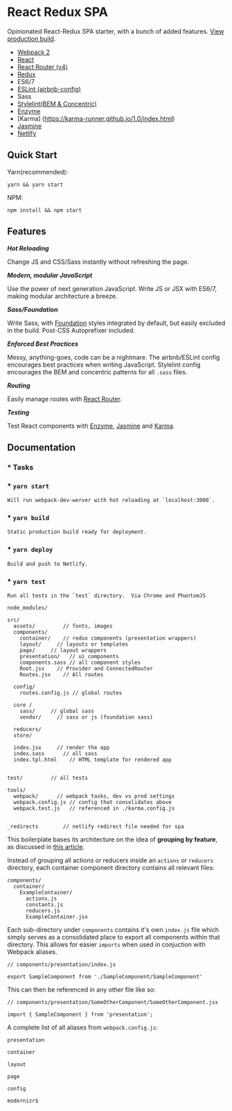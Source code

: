 # React Redux SPA

Opinionated React-Redux SPA starter, with a bunch of added features. [View production build](http://react-redux.aboutevan.com).

* [Webpack 2](https://webpack.github.io/)
* [React](https://facebook.github.io/react/)
* [React Router (v4)](https://reacttraining.com/react-router/)
* [Redux](http://redux.js.org/)
* ES6/7
* [ESLint (airbnb-config)](eslint.org)
* Sass
* [Stylelint(BEM & Concentric)](https://github.com/stylelint/stylelint)
* [Enzyme](https://github.com/airbnb/enzyme)
* [Karma] (https://karma-runner.github.io/1.0/index.html)
* [Jasmine](https://jasmine.github.io/2.0/introduction.html)
* [Netlify](https://www.netlify.com/)

## Quick Start


Yarn(recommended):

`yarn && yarn start`

NPM:

`npm install && npm start`


## Features

***Hot Reloading***

Change JS and CSS/Sass instantly without refreshing the page.

***Modern, modular JavaScript***

Use the power of next generation JavaScript.  Write JS or JSX with ES6/7, making modular architecture a breeze.

***Sass/Foundation***

Write Sass, with [Foundation](http://foundation.zurb.com/sites/docs/) styles integrated by default, but easily excluded in the build.  Post-CSS Autoprefixer included.

***Enforced Best Practices***

Messy, anything-goes, code can be a nightmare.  The airbnb/ESLint config encourages best practices when writing JavaScript.  Stylelint config encourages the BEM and concentric patterns for all `.sass` files.

***Routing***

Easily manage routes with [React Router](https://reacttraining.com/react-router/).

***Testing***

Test React components with [Enzyme](https://github.com/airbnb/enzyme), [Jasmine](https://jasmine.github.io/) and [Karma](https://karma-runner.github.io/1.0/index.html).

## Documentation


### * Tasks
  

  ### * `yarn start`

    Will run webpack-dev-werver with hot reloading at `localhost:3000`.

  ### * `yarn build`

    Static production build ready for deployment.
  
  ### * `yarn deploy`

    Build and push to Netlify.


  ### * `yarn test`

    Run all tests in the `test` directory.  Via Chrome and PhantomJS
    
```
node_modules/

src/
  assets/         // fonts, images
  components/
    container/    // redux components (presentation wrappers)
    layout/     // layouts or templates
    page/     // layout wrappers
    presentation/   // ui components
    components.sass // all component styles
    Root.jsx    // Provider and ConnectedRouter
    Routes.jsx    // All routes
  
  config/
    routes.config.js // global routes
  
  core /
    sass/     // global sass
    vendor/     // sass or js (foundation sass)
  
  reducers/
  store/
  
  index.jsx     // render the app
  index.sass      // all sass
  index.tpl.html    // HTML template for rendered app


test/         // all tests

tools/
  webpack/      // webpack tasks, dev vs prod settings
  webpack.config.js // config that consolidates above
  webpack.test.js   // referenced in ./karma.config.js


_redirects        // netlify redirect file needed for spa
```

This boilerplate bases its architecture on the idea of **grouping by feature**, as discussed in [this article](https://www.smashingmagazine.com/2016/09/how-to-scale-react-applications/).

Instead of grouping all actions or reducers inside an `actions` or `reducers` directory, each container component directory contains all relevant files:

```
components/
  container/
    ExampleContainer/
      actions.js
      constants.js
      reducers.js
      ExampleContainer.jsx

```

Each sub-directory under `components` contains it's own `index.js` file which simply serves as a consolidated place to export all components within that directory.  This allows for easier `imports` when used in conjuction with Webpack aliases.

```
// components/presentation/index.js

export SampleComponent from './SampleComponent/SampleComponent'

```

This can then be referenced in any other file like so:

```
// components/presentation/SomeOtherComponent/SomeOtherComponent.jsx

import { SampleComponent } from 'presentation';

```

A complete list of all aliases from `webpack.config.js`:

`presentation`


`container`

`layout`

`page`

`config`

`modernizr$`
    
